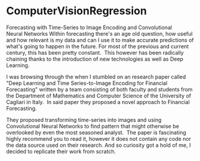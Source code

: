 # ComputerVisionRegression
Forecasting with Time-Series to Image Encoding and Convolutional Neural Networks
Within forecasting there's an age old question, how useful and how relevant is my data and can I use it to make accurate predictions of what's going to happen in the future. For most of the previous and current century, this has been pretty constant. 
This however has been radically chaining thanks to the introduction of new technologies as well as Deep Learning. 

I was browsing through the when I stumbled on an  research paper called "Deep Learning and Time Series-to-Image Encoding for Financial Forecasting" written by a team consisting of both faculty and students from the Department of Mathematics and Computer Science of the University of Cagliari in Italy. 
In said paper they proposed a novel approach to Financial Forecasting. 

They proposed transforming time-series into images and using Convolutional Neural Networks to find pattern that might otherwise be overlooked by even the most seasoned analyst. 
The paper is fascinating highly recommend you to read it, however it does not contain any code nor the data source used on their research. And so curiosity got a hold of me, I decided to replicate their work from scratch.
